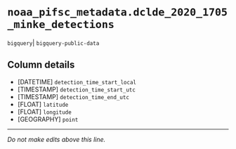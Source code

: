 # `noaa_pifsc_metadata.dclde_2020_1705_minke_detections`
`bigquery`| `bigquery-public-data`

## Column details
* [DATETIME]  `detection_time_start_local`
* [TIMESTAMP] `detection_time_start_utc`
* [TIMESTAMP] `detection_time_end_utc`
* [FLOAT]     `latitude`
* [FLOAT]     `longitude`
* [GEOGRAPHY] `point`

-------------------------------------------------------------------------------
*Do not make edits above this line.*
